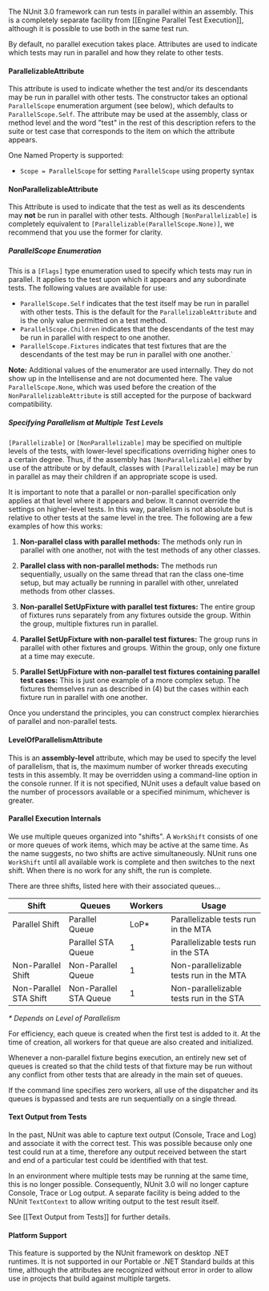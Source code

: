 The NUnit 3.0 framework can run tests in parallel within an assembly. This is a completely separate facility from [[Engine Parallel Test Execution]], although it is possible to use both in the same test run.

By default, no parallel execution takes place. Attributes are used to indicate which tests may run in parallel and how they relate to other tests.

#### ParallelizableAttribute

This attribute is used to indicate whether the test and/or its descendants may be run in parallel with other tests. The constructor takes an optional `ParallelScope` enumeration argument (see below), which defaults to `ParallelScope.Self`. The attribute may be used at the assembly, class or method level and the word "test" in the rest of this description refers to the suite or test case that corresponds to the item on which the attribute appears.

One Named Property is supported:
  * `Scope = ParallelScope` for setting `ParallelScope` using property syntax

#### NonParallelizableAttribute

This Attribute is used to indicate that the test as well as its descendents may __not__ be run in parallel with other tests. Although `[NonParallelizable]` is completely equivalent to `[Parallelizable(ParallelScope.None)]`, we recommend that you use the former for clarity.

##### ParallelScope Enumeration

This is a `[Flags]` type enumeration used to specify which tests may run in parallel. It applies to the test upon which it appears and any subordinate tests. The following values are available for use:
  * `ParallelScope.Self` indicates that the test itself may be run in parallel with other tests. This is the default for the `ParallelizableAttribute` and is the only value permitted on a test method.
  * `ParallelScope.Children` indicates that the descendants of the test may be run in parallel with respect to one another.
  * `ParallelScope.Fixtures` indicates that test fixtures that are the descendants of the test may be run in parallel with one another.`

**Note:** Additional values of the enumerator are used internally. They do not show up in the Intellisense and are not documented here. The value `ParallelScope.None`, which was used before the creation of the `NonParallelizableAttribute` is still accepted for the purpose of backward compatibility.

##### Specifying Parallelism at Multiple Test Levels

`[Parallelizable]` or `[NonParallelizable]` may be specified on multiple levels of the tests, with lower-level specifications overriding higher ones to a certain degree. Thus, if the assembly has `[NonParallelizable]` either by use of the attribute or by default, classes with `[Parallelizable]` may be run in parallel as may their children if an appropriate scope is used.

It is important to note that a parallel or non-parallel specification only applies at that level where it appears and below. It cannot override the settings on higher-level tests. In this way, parallelism is not absolute but is relative to other tests at the same level in the tree. The following are a few examples of how this works:

1. **Non-parallel class with parallel methods:** The methods only run in parallel with one another, not with the test methods of any other classes.

2. **Parallel class with non-parallel methods:** The methods run sequentially, usually on the same thread that ran the class one-time setup, but may actually be running in parallel with other, unrelated methods from other classes.

3. **Non-parallel SetUpFixture with parallel test fixtures:** The entire group of fixtures runs separately from any fixtures outside the group. Within the group, multiple fixtures run in parallel.

4. **Parallel SetUpFixture with non-parallel test fixtures:** The group runs in parallel with other fixtures and groups. Within the group, only one fixture at a time may execute.

5. **Parallel SetUpFixture with non-parallel test fixtures containing parallel test cases:** This is just one example of a more complex setup. The fixtures themselves run as described in (4) but the cases within each fixture run in parallel with one another.

Once you understand the principles, you can construct complex hierarchies of parallel and non-parallel tests.

#### LevelOfParallelismAttribute

This is an **assembly-level** attribute, which may be used to specify the level of parallelism, that is, the maximum number of worker threads executing tests in this assembly. It may be overridden using a command-line option in the console runner. If it is not specified, NUnit uses a default value based on the number of processors available or a specified minimum, whichever is greater.

#### Parallel Execution Internals

We use multiple queues organized into "shifts". A `WorkShift` consists of one or more queues of work items, which may be active at the same time. As the name suggests, no two shifts are active simultaneously. NUnit runs one `WorkShift` until all available work is complete and then switches to the next shift. When there is no work for any shift, the run is complete.

There are three shifts, listed here with their associated queues...

|     Shift              |    Queues              |  Workers  |  Usage    |
|------------------------|------------------------|-----------|-----------|
| Parallel Shift         | Parallel Queue         |    LoP*   | Parallelizable tests run in the MTA |
|                        | Parallel STA Queue     |     1     | Parallelizable tests run in the STA |
| Non-Parallel Shift     | Non-Parallel Queue     |     1     | Non-parallelizable tests run in the MTA |
| Non-Parallel STA Shift | Non-Parallel STA Queue |     1     | Non-parallelizable tests run in the STA |

_* Depends on Level of Parallelism_

For efficiency, each queue is created when the first test is added to it. At the time of creation, all workers for that queue are also created and initialized.

Whenever a non-parallel fixture begins execution, an entirely new set of queues is created so that the child tests of that fixture may be run without any conflict from other tests that are already in the main set of queues.

If the command line specifies zero workers, all use of the dispatcher and its queues is bypassed and tests are run sequentially on a single thread.

#### Text Output from Tests

In the past, NUnit was able to capture text output (Console, Trace and Log) and associate it with the correct test. This was possible because only one test could run at a time, therefore any output received between the start and end of a particular test could be identified with that test.

In an environment where multiple tests may be running at the same time, this is no longer possible. Consequently, NUnit 3.0 will no longer capture Console, Trace or Log output. A separate facility is being added to the NUnit `TextContext` to allow writing output to the test result itself.

See [[Text Output from Tests]] for further details.

#### Platform Support

This feature is supported by the NUnit framework on desktop .NET runtimes. It is not supported in our Portable or .NET Standard builds at this time, although the attributes are recognized without error in order to allow use in projects that build against multiple targets.
